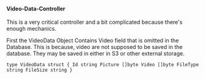 #### Video-Data-Controller

This is a very critical controller and a bit complicated because there's enough mechanics.

First the VideoData Object
Contains Video field that is omitted in the Database. This is because, video are not supposed to be saved in the database. They may be saved in either in S3 or other external storage.

`
type VideoData struct { Id string Picture []byte Video []byte FileType string FileSize string }
`

